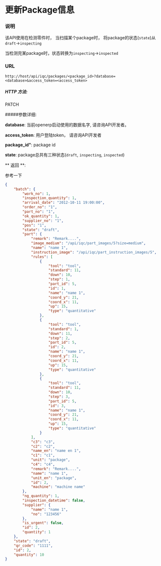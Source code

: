 # 更新Package信息

### 说明
该API使用在检测零件时， 当扫描某个package时， 将package的状态(`state`)从`draft`->`inspecting`

当检测完某package时，状态转换为`inspecting`->`inspected`

### URL

`http://host/api/iqc/packages/<package_id>?database=<database>&access_token=<access_token>`

##### HTTP 方法:

PATCH

#####参数详细:

**database**: 当前openerp启动使用的数据名字, 请咨询API开发者。

**access_token**:  用户登陆token， 请咨询API开发者

**package_id"**:  package id

**state**: package总共有三种状态(`draft`, `inspecting`, `inspected`)



** 返回 **:

参考一下

``` json
{
    "batch": {
        "work_no": 1,
        "inspection_quantity": 1,
        "arrival_date": "2012-10-11 19:00:00",
        "order_no": "1",
        "part_no": "1",
        "ok_quantity": 1,
        "supplier_no": "1",
        "pos": "1",
        "state": "draft",
        "part": {
            "remark": "Remark....",
            "image_medium": "/api/iqc/part_images/5?size=medium",
            "name": "name 1",
            "instruction_image": "/api/iqc/part_instruction_images/5",
            "rules": [
                {
                    "tool": "tool",
                    "standard": 11,
                    "down": 10,
                    "step": 1,
                    "part_id": 5,
                    "id": 1,
                    "name": "name 1",
                    "coord_y": 21,
                    "coord_x": 11,
                    "up": 15,
                    "type": "quantitative"
                },
                {
                    "tool": "tool",
                    "standard": 1,
                    "down": 11,
                    "step": 2,
                    "part_id": 5,
                    "id": 2,
                    "name": "name 1",
                    "coord_y": 21,
                    "coord_x": 11,
                    "up": 15,
                    "type": "quantitative"
                },
                {
                    "tool": "tool",
                    "standard": 11,
                    "down": 10,
                    "step": 3,
                    "part_id": 5,
                    "id": 3,
                    "name": "name 1",
                    "coord_y": 21,
                    "coord_x": 11,
                    "up": 15,
                    "type": "quantitative"
                }
            ],
            "c3": "c3",
            "c2": "c2",
            "name_en": "name en 1",
            "c1": "c1",
            "unit": "package",
            "c4": "c4",
            "remark": "Remark....",
            "name": "name 1",
            "unit_en": "package",
            "id": 2,
            "machine": "machine name"
        },
        "ng_quantity": 1,
        "inspection_datetime": false,
        "supplier": {
            "name": "name 1",
            "no": "123456"
        },
        "is_urgent": false,
        "id": 2,
        "quantity": 1
    },
    "state": "draft",
    "qr_code": "1111",
    "id": 2,
    "quantity": 10
}
```
